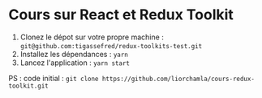 # Cours sur React et Redux Toolkit

1. Clonez le dépot sur votre propre machine : `git@github.com:tigassefred/redux-toolkits-test.git` 
2. Installez les dépendances : `yarn`
3. Lancez l'application : `yarn start`

PS : code initial : `git clone https://github.com/liorchamla/cours-redux-toolkit.git`
